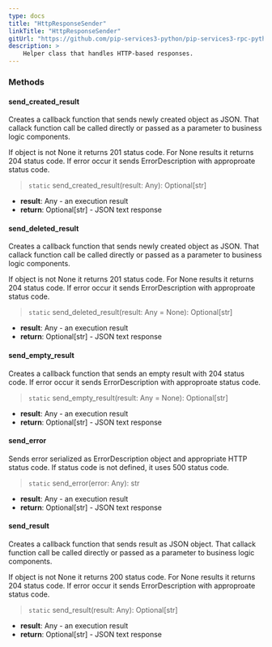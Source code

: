 ```yaml
---
type: docs
title: "HttpResponseSender"
linkTitle: "HttpResponseSender"
gitUrl: "https://github.com/pip-services3-python/pip-services3-rpc-python"
description: >
    Helper class that handles HTTP-based responses.
---
```



### Methods

#### send_created_result
Creates a callback function that sends newly created object as JSON.
That callack function call be called directly or passed
as a parameter to business logic components.

If object is not None it returns 201 status code.
For None results it returns 204 status code.
If error occur it sends ErrorDescription with approproate status code.

> `static` send_created_result(result: Any): Optional[str]

- **result**: Any - an execution result
- **return**: Optional[str] - JSON text response


#### send_deleted_result
Creates a callback function that sends newly created object as JSON.
That callack function call be called directly or passed
as a parameter to business logic components.

If object is not None it returns 201 status code.
For None results it returns 204 status code.
If error occur it sends ErrorDescription with approproate status code.

> `static` send_deleted_result(result: Any = None): Optional[str]

- **result**: Any - an execution result
- **return**: Optional[str] - JSON text response


#### send_empty_result
Creates a callback function that sends an empty result with 204 status code.
If error occur it sends ErrorDescription with approproate status code.


> `static` send_empty_result(result: Any = None): Optional[str]

- **result**: Any - an execution result 
- **return**: Optional[str] - JSON text response


#### send_error
Sends error serialized as ErrorDescription object
and appropriate HTTP status code.
If status code is not defined, it uses 500 status code.


> `static` send_error(error: Any): str

- **result**: Any - an execution result 
- **return**: Optional[str] - JSON text response


#### send_result
Creates a callback function that sends result as JSON object.
That callack function call be called directly or passed
as a parameter to business logic components.

If object is not None it returns 200 status code.
For None results it returns 204 status code.
If error occur it sends ErrorDescription with approproate status code.


> `static` send_result(result: Any): Optional[str]

- **result**: Any - an execution result 
- **return**: Optional[str] - JSON text response
